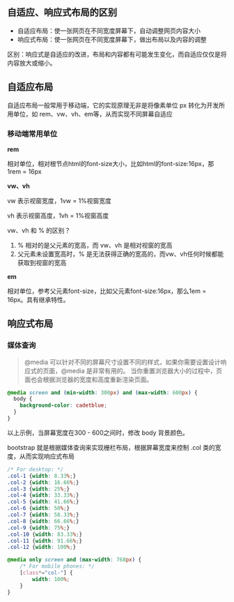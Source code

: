 
## 自适应、响应式布局的区别
- 自适应布局：使一张网页在不同宽度屏幕下，自动调整网页内容大小
- 响应式布局：使一张网页在不同宽度屏幕下，做出布局以及内容的调整

区别：响应式是自适应的改进，布局和内容都有可能发生变化，而自适应仅仅是将内容放大或缩小。

## 自适应布局
自适应布局一般常用于移动端，它的实现原理无非是将像素单位 px 转化为开发所用单位，如 rem、vw、vh、em等，从而实现不同屏幕自适应

### 移动端常用单位

**rem**

相对单位，相对根节点html的font-size大小，比如html的font-size:16px，那1rem = 16px

**vw、vh**

vw 表示视窗宽度，1vw = 1%视窗宽度

vh 表示视窗高度，1vh = 1%视窗高度

vw、vh 和 % 的区别？

1. % 相对的是父元素的宽高，而 vw、vh 是相对视窗的宽高
2. 父元素未设置宽高时，% 是无法获得正确的宽高的，而vw、vh任何时候都能获取到视窗的宽高

**em**

相对单位，参考父元素font-size，比如父元素font-size:16px，那么1em = 16px。具有继承特性。


## 响应式布局
### 媒体查询
>@media 可以针对不同的屏幕尺寸设置不同的样式，如果你需要设置设计响应式的页面，@media 是非常有用的。
当你重置浏览器大小的过程中，页面也会根据浏览器的宽度和高度重新渲染页面。

```css
@media screen and (min-width: 300px) and (max-width: 600px) {
  body {
    background-color: cadetblue;
  }
}
```

以上示例，当屏幕宽度在300 - 600之间时，修改 body 背景颜色。

bootstrap 就是根据媒体查询来实现栅栏布局，根据屏幕宽度来控制 .col 类的宽度，从而实现响应式布局

```css
/* For desktop: */
.col-1 {width: 8.33%;}
.col-2 {width: 16.66%;}
.col-3 {width: 25%;}
.col-4 {width: 33.33%;}
.col-5 {width: 41.66%;}
.col-6 {width: 50%;}
.col-7 {width: 58.33%;}
.col-8 {width: 66.66%;}
.col-9 {width: 75%;}
.col-10 {width: 83.33%;}
.col-11 {width: 91.66%;}
.col-12 {width: 100%;}

@media only screen and (max-width: 768px) {
    /* For mobile phones: */
    [class*="col-"] {
        width: 100%;
    }
}
```
